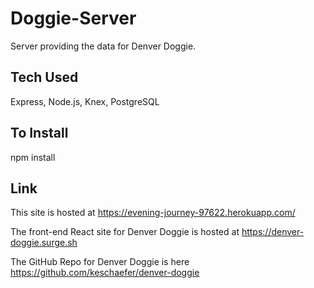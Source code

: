 # Doggie-Server 

Server providing the data for Denver Doggie.

## Tech Used

Express, Node.js, Knex, PostgreSQL

## To Install

npm install

## Link

This site is hosted at 
https://evening-journey-97622.herokuapp.com/

The front-end React site for Denver Doggie is hosted at https://denver-doggie.surge.sh

The GitHub Repo for Denver Doggie is here https://github.com/keschaefer/denver-doggie
 
